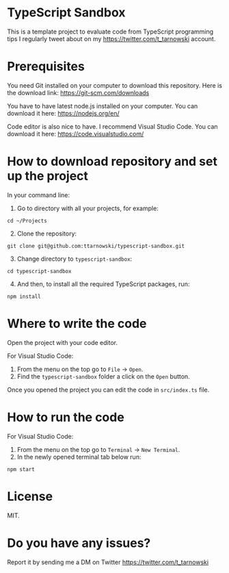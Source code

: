 # TypeScript Sandbox

This is a template project to evaluate code from TypeScript programming tips I regularly tweet about on my https://twitter.com/t_tarnowski account.

# Prerequisites

You need Git installed on your computer to download this repository. Here is the download link: https://git-scm.com/downloads
  
You have to have latest node.js installed on your computer.
You can download it here: https://nodejs.org/en/
  
Code editor is also nice to have.
I recommend Visual Studio Code.
You can download it here: https://code.visualstudio.com/

# How to download repository and set up the project

In your command line:

1. Go to directory with all your projects, for example:
```
cd ~/Projects
```

2. Clone the repository:
```
git clone git@github.com:ttarnowski/typescript-sandbox.git
```

3. Change directory to `typescript-sandbox`:
```
cd typescript-sandbox
```

4. And then, to install all the required TypeScript packages, run:
```
npm install
```

# Where to write the code

Open the project with your code editor.

For Visual Studio Code:
1. From the menu on the top go to `File` -> `Open`.
2. Find the `typescript-sandbox` folder a click on the `Open` button.

Once you opened the project you can edit the code in `src/index.ts` file.

# How to run the code

For Visual Studio Code:
1. From the menu on the top go to `Terminal` -> `New Terminal`.
2. In the newly opened terminal tab below run:
```
npm start
```

# License
MIT.

# Do you have any issues?

Report it by sending me a DM on Twitter https://twitter.com/t_tarnowski